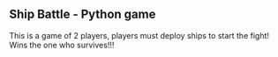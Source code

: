 ## Ship Battle - Python game
This is a game of 2 players, players must deploy ships to start the fight! Wins the one who survives!!!
